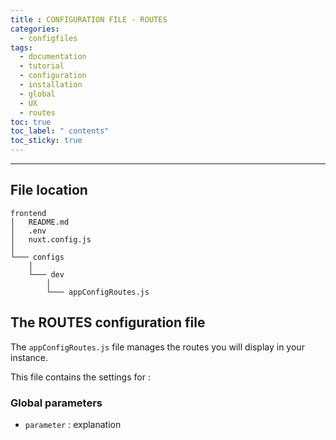 ```yaml
---
title : CONFIGURATION FILE - ROUTES
categories:
  - configfiles
tags:
  - documentation
  - tutorial
  - configuration
  - installation
  - global
  - UX
  - routes
toc: true
toc_label: " contents"
toc_sticky: true
---
```


--------

## File location

```shell
frontend
│   README.md
│   .env
│   nuxt.config.js
│
└─── configs
    │
    └─── dev
        │
        └─── appConfigRoutes.js

```

## The ROUTES configuration file

The `appConfigRoutes.js` file manages the routes you will display in your instance.

This file contains the settings for :

### Global parameters

- `parameter` : explanation
